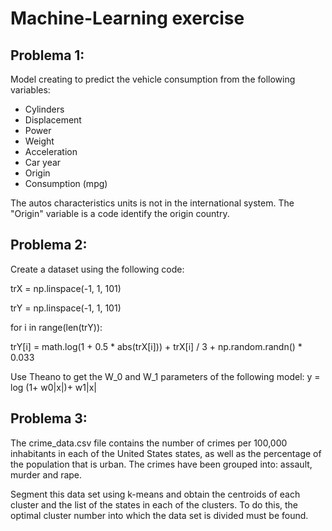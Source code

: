 # Machine-Learning exercise

## Problema 1:

Model creating to predict the vehicle consumption from the following variables: 
- Cylinders
- Displacement
- Power
- Weight
- Acceleration
- Car year
- Origin
- Consumption (mpg)

The autos characteristics units is not in the international system. The "Origin" variable is a code identify the origin country. 

## Problema 2:

Create a dataset using the following code:

trX = np.linspace(-1, 1, 101)

trY = np.linspace(-1, 1, 101)

for i in range(len(trY)):

trY[i] = math.log(1 + 0.5 * abs(trX[i])) + trX[i] / 3 + np.random.randn() * 0.033

Use Theano to get the W_0 and W_1 parameters of the following model:
y = log (1+ w0|x|)+ w1|x|

## Problema 3:

The crime_data.csv file contains the number of crimes per 100,000 inhabitants in each of the United States states, as well as the percentage of the population that is urban. The crimes have been grouped into: assault, murder and rape.

Segment this data set using k-means and obtain the centroids of each cluster and the list of the states in each of the clusters. To do this, the optimal cluster number into which the data set is divided must be found.

